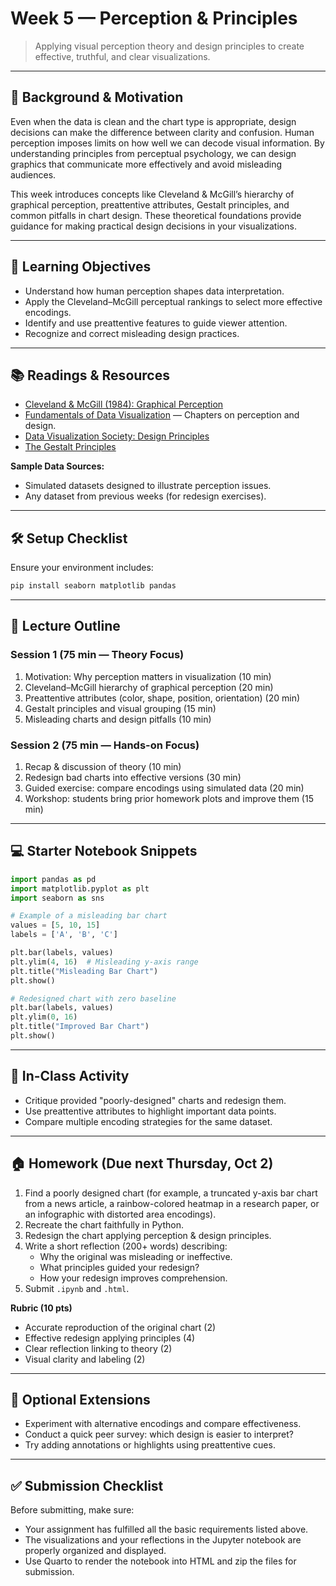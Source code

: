 # Week 5 — Perception & Principles

> Applying visual perception theory and design principles to create effective, truthful, and clear visualizations.

---

## 📖 Background & Motivation

Even when the data is clean and the chart type is appropriate, design decisions can make the difference between clarity and confusion. Human perception imposes limits on how well we can decode visual information. By understanding principles from perceptual psychology, we can design graphics that communicate more effectively and avoid misleading audiences.

This week introduces concepts like Cleveland & McGill’s hierarchy of graphical perception, preattentive attributes, Gestalt principles, and common pitfalls in chart design. These theoretical foundations provide guidance for making practical design decisions in your visualizations.

---

## 🔎 Learning Objectives

- Understand how human perception shapes data interpretation.
- Apply the Cleveland–McGill perceptual rankings to select more effective encodings.
- Identify and use preattentive features to guide viewer attention.
- Recognize and correct misleading design practices.

---

## 📚 Readings & Resources

- [Cleveland & McGill (1984): Graphical Perception](https://www.jstor.org/stable/2288400)
- [Fundamentals of Data Visualization](https://clauswilke.com/dataviz/) — Chapters on perception and design.
- [Data Visualization Society: Design Principles](https://medium.com/nightingale)
- [The Gestalt Principles](https://www.interaction-design.org/literature/topics/gestalt-principles?srsltid=AfmBOoqEP2imze0vgkjwq9VBrODWkOAzKIDhm9G7euqQKJtlb_8NWcUw)

**Sample Data Sources:**

- Simulated datasets designed to illustrate perception issues.
- Any dataset from previous weeks (for redesign exercises).

---

## 🛠️ Setup Checklist

Ensure your environment includes:

```bash
pip install seaborn matplotlib pandas
```

---

## 🧭 Lecture Outline

### Session 1 (75 min — Theory Focus)

1. Motivation: Why perception matters in visualization (10 min)
2. Cleveland–McGill hierarchy of graphical perception (20 min)
3. Preattentive attributes (color, shape, position, orientation) (20 min)
4. Gestalt principles and visual grouping (15 min)
5. Misleading charts and design pitfalls (10 min)

### Session 2 (75 min — Hands-on Focus)

1. Recap & discussion of theory (10 min)
2. Redesign bad charts into effective versions (30 min)
3. Guided exercise: compare encodings using simulated data (20 min)
4. Workshop: students bring prior homework plots and improve them (15 min)

---

## 💻 Starter Notebook Snippets

```python
import pandas as pd
import matplotlib.pyplot as plt
import seaborn as sns

# Example of a misleading bar chart
values = [5, 10, 15]
labels = ['A', 'B', 'C']

plt.bar(labels, values)
plt.ylim(4, 16)  # Misleading y-axis range
plt.title("Misleading Bar Chart")
plt.show()

# Redesigned chart with zero baseline
plt.bar(labels, values)
plt.ylim(0, 16)
plt.title("Improved Bar Chart")
plt.show()
```

---

## 🧪 In-Class Activity

- Critique provided "poorly-designed" charts and redesign them.
- Use preattentive attributes to highlight important data points.
- Compare multiple encoding strategies for the same dataset.

---

## 🏠 Homework (Due next Thursday, Oct 2)

1. Find a poorly designed chart (for example, a truncated y-axis bar chart from a news article, a rainbow-colored heatmap in a research paper, or an infographic with distorted area encodings). 
2. Recreate the chart faithfully in Python.
3. Redesign the chart applying perception & design principles.
4. Write a short reflection (200+ words) describing:
   - Why the original was misleading or ineffective.
   - What principles guided your redesign?
   - How your redesign improves comprehension.
5. Submit `.ipynb` and `.html`.

**Rubric (10 pts)**

- Accurate reproduction of the original chart (2)
- Effective redesign applying principles (4)
- Clear reflection linking to theory (2)
- Visual clarity and labeling (2)

---

## 🧩 Optional Extensions

- Experiment with alternative encodings and compare effectiveness.
- Conduct a quick peer survey: which design is easier to interpret?
- Try adding annotations or highlights using preattentive cues.

---

## ✅ Submission Checklist

Before submitting, make sure:

- Your assignment has fulfilled all the basic requirements listed above.
- The visualizations and your reflections in the Jupyter notebook are properly organized and displayed.
- Use Quarto to render the notebook into HTML and zip the files for submission.

